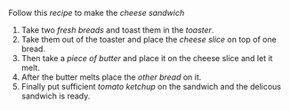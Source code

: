 Follow this *recipe* to make the *cheese sandwich* 
1. Take two *fresh* *breads* and toast them in the *toaster*.
2. Take them out of the toaster and place the *cheese slice* on top of one bread.
3. Then take a *piece of butter* and place it on the cheese slice and let it melt.
4. After the butter melts place the *other bread* on it.
5. Finally put sufficient *tomato ketchup* on the sandwich and the delicous sandwich is ready.